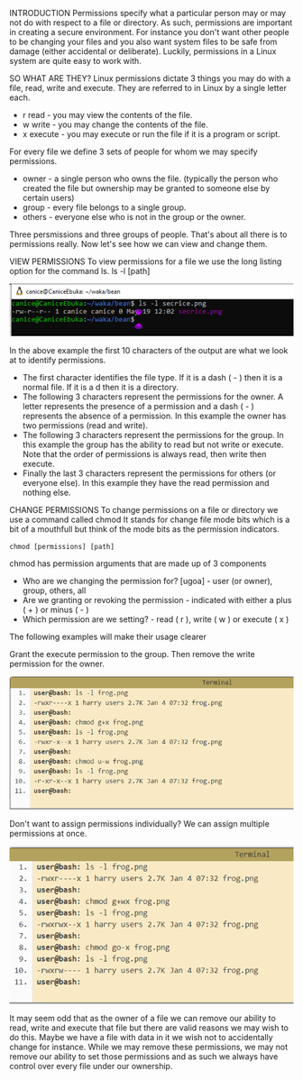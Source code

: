 INTRODUCTION
Permissions specify what a particular person may or may not do with respect 
to a file or directory. As such, permissions are important in creating a 
secure environment. For instance you don't want other people to be changing 
your files and you also want system files to be safe from damage 
(either accidental or deliberate). Luckily, permissions in a Linux system 
are quite easy to work with.


SO WHAT ARE THEY?
Linux permissions dictate 3 things you may do with a file, read, write and 
execute. They are referred to in Linux by a single letter each.
* r read - you may view the contents of the file.
* w write - you may change the contents of the file.
* x execute - you may execute or run the file if it is a program or script.

For every file we define 3 sets of people for whom we may specify permissions.

* owner - a single person who owns the file. (typically the person who created 
the file but ownership may be granted to someone else by certain users)
* group - every file belongs to a single group.
* others - everyone else who is not in the group or the owner.

Three persmissions and three groups of people. That's about all there is 
to permissions really. Now let's see how we can view and change them.


VIEW PERMISSIONS
To view permissions for a file we use the long listing option for the command ls.
    ls  -l  [path]

![Terminal-screenshot](terminalpic.png?raw=true "Title")

In the above example the first 10 characters of the output are what we look at to identify permissions.

*   The first character identifies the file type. If it is a dash ( - ) then it is a normal file. If it is a d then it is a directory.
*    The following 3 characters represent the permissions for the owner. A letter represents the presence of a permission and a dash ( - ) represents the absence of a permission. In this example the owner has two permissions (read and write).
*   The following 3 characters represent the permissions for the group. In this example the group has the ability to read but not write or execute. Note that the order of permissions is always read, then write then execute.
*   Finally the last 3 characters represent the permissions for others (or everyone else). In this example they have the read permission and nothing else.


CHANGE PERMISSIONS
To change permissions on a file or directory we use a command called chmod It stands for change file mode bits which is a bit of a mouthfull but think of the mode bits as the permission indicators.

    chmod [permissions] [path]

chmod has permission arguments that are made up of 3 components

*   Who are we changing the permission for? [ugoa] - user (or owner), group, others, all
*   Are we granting or revoking the permission - indicated with either a plus ( + ) or minus ( - )
*    Which permission are we setting? - read ( r ), write ( w ) or execute ( x )

The following examples will make their usage clearer

Grant the execute permission to the group. Then remove the write permission for the owner.

![Terminal-screenshot](terminaltwo.png?raw=true "Title")

Don't want to assign permissions individually? We can assign multiple permissions at once.

![Terminal-screenshot](terminalthree.png?raw=true "Title")

It may seem odd that as the owner of a file we can remove our ability to read, write and execute that file but there are valid reasons we may wish to do this. Maybe we have a file with data in it we wish not to accidentally change for instance. While we may remove these permissions, we may not remove our ability to set those permissions and as such we always have control over every file under our ownership.